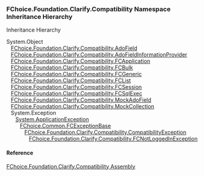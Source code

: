 ﻿### FChoice.Foundation.Clarify.Compatibility Namespace Inheritance Hierarchy

Inheritance Hierarchy

System.Object  
   [FChoice.Foundation.Clarify.Compatibility.AdoField](FChoice.Foundation.Clarify.Compatibility~FChoice.Foundation.Clarify.Compatibility.AdoField.md)  
   [FChoice.Foundation.Clarify.Compatibility.AdoFieldInformationProvider](FChoice.Foundation.Clarify.Compatibility~FChoice.Foundation.Clarify.Compatibility.AdoFieldInformationProvider.md)  
   [FChoice.Foundation.Clarify.Compatibility.FCApplication](FChoice.Foundation.Clarify.Compatibility~FChoice.Foundation.Clarify.Compatibility.FCApplication.md)  
   [FChoice.Foundation.Clarify.Compatibility.FCBulk](FChoice.Foundation.Clarify.Compatibility~FChoice.Foundation.Clarify.Compatibility.FCBulk.md)  
   [FChoice.Foundation.Clarify.Compatibility.FCGeneric](FChoice.Foundation.Clarify.Compatibility~FChoice.Foundation.Clarify.Compatibility.FCGeneric.md)  
   [FChoice.Foundation.Clarify.Compatibility.FCList](FChoice.Foundation.Clarify.Compatibility~FChoice.Foundation.Clarify.Compatibility.FCList.md)  
   [FChoice.Foundation.Clarify.Compatibility.FCSession](FChoice.Foundation.Clarify.Compatibility~FChoice.Foundation.Clarify.Compatibility.FCSession.md)  
   [FChoice.Foundation.Clarify.Compatibility.FCSqlExec](FChoice.Foundation.Clarify.Compatibility~FChoice.Foundation.Clarify.Compatibility.FCSqlExec.md)  
   [FChoice.Foundation.Clarify.Compatibility.MockAdoField](FChoice.Foundation.Clarify.Compatibility~FChoice.Foundation.Clarify.Compatibility.MockAdoField.md)  
   [FChoice.Foundation.Clarify.Compatibility.MockCollection](FChoice.Foundation.Clarify.Compatibility~FChoice.Foundation.Clarify.Compatibility.MockCollection.md)  
   System.Exception  
      [System.ApplicationException](#)  
         [FChoice.Common.FCExceptionBase](FChoice.Common~FChoice.Common.FCExceptionBase.md)  
            [FChoice.Foundation.Clarify.Compatibility.CompatibilityException](FChoice.Foundation.Clarify.Compatibility~FChoice.Foundation.Clarify.Compatibility.CompatibilityException.md)  
               [FChoice.Foundation.Clarify.Compatibility.FCNotLoggedInException](FChoice.Foundation.Clarify.Compatibility~FChoice.Foundation.Clarify.Compatibility.FCNotLoggedInException.md)  

#### Reference

[FChoice.Foundation.Clarify.Compatibility Assembly](FChoice.Foundation.Clarify.Compatibility.md)